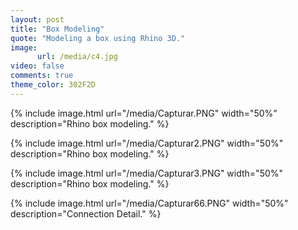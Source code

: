 ```yaml
---
layout: post
title: "Box Modeling"
quote: "Modeling a box using Rhino 3D."
image:
      url: /media/c4.jpg
video: false
comments: true
theme_color: 302F2D
---
```

{% include image.html url="/media/Capturar.PNG" width="50%" description="Rhino box modeling." %}

{% include image.html url="/media/Capturar2.PNG" width="50%" description="Rhino box modeling." %}

{% include image.html url="/media/Capturar3.PNG" width="50%" description="Rhino box modeling." %}

{% include image.html url="/media/Capturar66.PNG" width="50%" description="Connection Detail." %}
